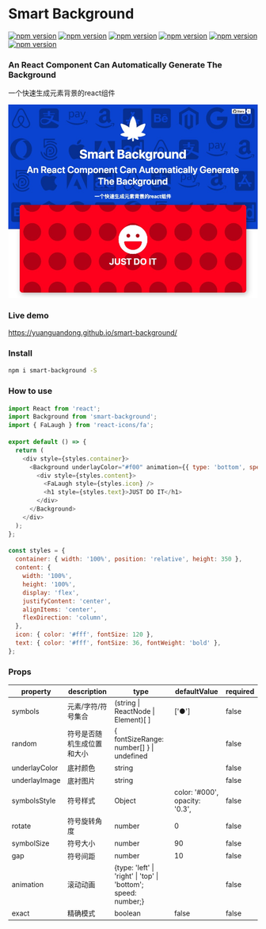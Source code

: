 # Smart Background
[![npm version](https://badge.fury.io/js/smart-background.svg)](#) [![npm version](https://img.shields.io/badge/react-%3E16-green)](#) [![npm version](	https://img.shields.io/github/issues/yuanguandong/smart-background)](#) [![npm version](	https://img.shields.io/github/forks/yuanguandong/smart-background)](#) [![npm version](https://img.shields.io/github/license/yuanguandong/smart-background)](#) [![npm version](	https://img.shields.io/github/stars/yuanguandong/smart-background)](#)
### An React Component Can Automatically Generate The Background
一个快速生成元素背景的react组件

![repository-open-graph-template副本](./snapshot.png)


### Live demo
https://yuanguandong.github.io/smart-background/

### Install
```bash
npm i smart-background -S
```

### How to use
```js
import React from 'react';
import Background from 'smart-background';
import { FaLaugh } from 'react-icons/fa';

export default () => {
  return (
    <div style={styles.container}>
      <Background underlayColor="#f00" animation={{ type: 'bottom', speed: 5 }}>
        <div style={styles.content}>
          <FaLaugh style={styles.icon} />
          <h1 style={styles.text}>JUST DO IT</h1>
        </div>
      </Background>
    </div>
  );
};

const styles = {
  container: { width: '100%', position: 'relative', height: 350 },
  content: {
    width: '100%',
    height: '100%',
    display: 'flex',
    justifyContent: 'center',
    alignItems: 'center',
    flexDirection: 'column',
  },
  icon: { color: '#fff', fontSize: 120 },
  text: { color: '#fff', fontSize: 36, fontWeight: 'bold' },
};
```

### Props

| property      | description                | type                                                           | defaultValue                   | required |
| ------------- | -------------------------- | -------------------------------------------------------------- | ------------------------------ | -------- |
| symbols       | 元素/字符/符号集合         | (string \| ReactNode    \| Element)[ ]                         | ['●']                          | false    |
| random        | 符号是否随机生成位置和大小 | { fontSizeRange: number[] } \| undefined                       |                                | false    |
| underlayColor | 底衬颜色                   | string                                                         |                                | false    |
| underlayImage | 底衬图片                   | string                                                         |                                | false    |
| symbolsStyle  | 符号样式                   | Object                                                         | color: '#000', opacity: '0.3', | false    |
| rotate        | 符号旋转角度               | number                                                         | 0                              | false    |
| symbolSize    | 符号大小                   | number                                                         | 90                             | false    |
| gap           | 符号间距                   | number                                                         | 10                             | false    |
| animation     | 滚动动画                   | {type: 'left' \| 'right' \| 'top' \| 'bottom'; speed: number;} |                                | false    |
| exact         | 精确模式                   | boolean                                                        | false                          | false    |
